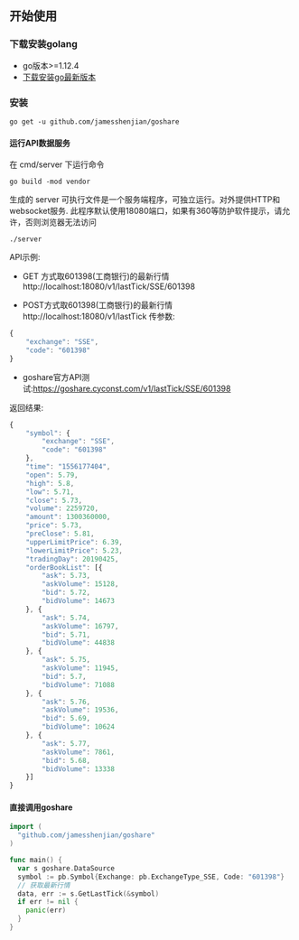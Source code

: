 ## 开始使用

### 下载安装golang
* go版本>=1.12.4
* [下载安装go最新版本](https://golang.google.cn/dl/)

### 安装
 ```
 go get -u github.com/jamesshenjian/goshare
```



#### 运行API数据服务

在 cmd/server 下运行命令
```
go build -mod vendor
```
生成的 server 可执行文件是一个服务端程序，可独立运行。对外提供HTTP和websocket服务.
此程序默认使用18080端口，如果有360等防护软件提示，请允许，否则浏览器无法访问
```
./server
```
API示例:

* GET 方式取601398(工商银行)的最新行情 http://localhost:18080/v1/lastTick/SSE/601398

* POST方式取601398(工商银行)的最新行情 http://localhost:18080/v1/lastTick 传参数:
```js
{
    "exchange": "SSE",
    "code": "601398"
}
```

* goshare官方API测试:https://goshare.cyconst.com/v1/lastTick/SSE/601398

返回结果:

```js
{
	"symbol": {
		"exchange": "SSE",
		"code": "601398"
	},
	"time": "1556177404",
	"open": 5.79,
	"high": 5.8,
	"low": 5.71,
	"close": 5.73,
	"volume": 2259720,
	"amount": 1300360000,
	"price": 5.73,
	"preClose": 5.81,
	"upperLimitPrice": 6.39,
	"lowerLimitPrice": 5.23,
	"tradingDay": 20190425,
	"orderBookList": [{
		"ask": 5.73,
		"askVolume": 15128,
		"bid": 5.72,
		"bidVolume": 14673
	}, {
		"ask": 5.74,
		"askVolume": 16797,
		"bid": 5.71,
		"bidVolume": 44838
	}, {
		"ask": 5.75,
		"askVolume": 11945,
		"bid": 5.7,
		"bidVolume": 71088
	}, {
		"ask": 5.76,
		"askVolume": 19536,
		"bid": 5.69,
		"bidVolume": 10624
	}, {
		"ask": 5.77,
		"askVolume": 7861,
		"bid": 5.68,
		"bidVolume": 13338
	}]
}
```

#### 直接调用goshare

```go
import (
  "github.com/jamesshenjian/goshare"
)

func main() {
  var s goshare.DataSource
  symbol := pb.Symbol{Exchange: pb.ExchangeType_SSE, Code: "601398"}
  // 获取最新行情
  data, err := s.GetLastTick(&symbol)
  if err != nil {
    panic(err)
  }
}
```
